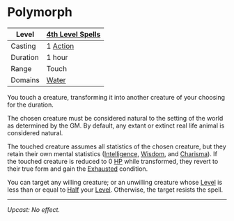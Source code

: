 # Polymorph

| Level    | [4th Level Spells](4th%20Level%20Spells.md)         |
| -------- | --------------------------------------------------- |
| Casting  | 1 [Action](../../../../Game%20Procedures/Action.md) |
| Duration | 1 hour                                              |
| Range    | Touch                                               |
| Domains  | [Water](../../../Spell%20Domains/Water.md)          |

You touch a creature, transforming it into another creature of your choosing for the duration.

The chosen creature must be considered natural to the setting of the world as determined by the GM. By default, any extant or extinct real life animal is considered natural.

The touched creature assumes all statistics of the chosen creature, but they retain their own mental statistics ([Intelligence](../../../../Player%20Characters/Chosen%20Statistics/Intelligence.md), [Wisdom](../../../../Player%20Characters/Chosen%20Statistics/Wisdom.md), and [Charisma](../../../../Player%20Characters/Chosen%20Statistics/Charisma.md)). If the touched creature is reduced to 0 [HP](../../../../Player%20Characters/Derived%20Statistics/Health%20Points.md) while transformed, they revert to their true form and gain the [Exhausted](../../../../Conditions/Exhausted.md) condition.

You can target any willing creature; or an unwilling creature whose [Level](../../../../Player%20Characters/Derived%20Statistics/Level.md) is less than or equal to [Half](../../../../Foreword/Rule%20for%20rules.md#Halving) your [Level](../../../../Player%20Characters/Derived%20Statistics/Level.md). Otherwise, the target resists the spell.

---
*Upcast: No effect.*
